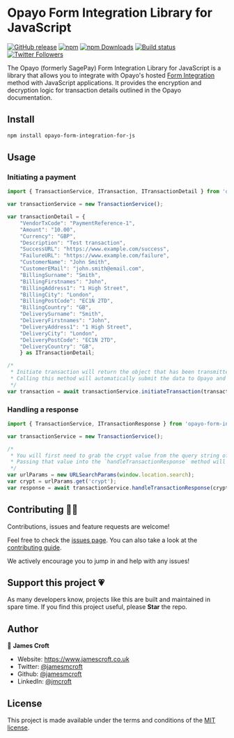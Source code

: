 # Opayo Form Integration Library for JavaScript 

[![GitHub release](https://img.shields.io/github/release/jamesmcroft/opayo-form-integration-for-js.svg)](https://github.com/jamesmcroft/opayo-form-integration-for-js/releases)
[![npm](https://img.shields.io/npm/v/opayo-form-integration-js.svg)](https://www.npmjs.com/package/opayo-form-integration-js)
[![npm Downloads](https://img.shields.io/npm/dt/opayo-form-integration-js.svg)](https://www.npmjs.com/package/opayo-form-integration-js)
[![Build status](https://github.com/jamesmcroft/opayo-form-integration-for-js/actions/workflows/ci.yml/badge.svg?branch=main)](https://github.com/jamesmcroft/opayo-form-integration-for-js/actions/workflows/ci.yml)
[![Twitter Followers](https://img.shields.io/twitter/follow/jamesmcroft?label=follow%20%40jamesmcroft&style=flat)](https://twitter.com/jamesmcroft)

The Opayo (formerly SagePay) Form Integration Library for JavaScript is a library that allows you to integrate with Opayo's hosted [Form Integration](https://www.opayo.co.uk/support/12/36/opayo-form#:~:text=Why%20choose%20Opayo%20Form%3F%20The%20Form%20integration%20is,from%20your%20shoppers%20on%20our%20hosted%20payment%20pages.) method with JavaScript applications. It provides the encryption and decryption logic for transaction details outlined in the Opayo documentation.

## Install

```sh
npm install opayo-form-integration-for-js
```

## Usage

### Initiating a payment

```js
import { TransactionService, ITransaction, ITransactionDetail } from 'opayo-form-integration-for-js';

var transactionService = new TransactionService();

var transactionDetail = {
    "VendorTxCode": "PaymentReference-1",
    "Amount": "10.00",
    "Currency": "GBP",
    "Description": "Test transaction",
    "SuccessURL": "https://www.example.com/success",
    "FailureURL": "https://www.example.com/failure",
    "CustomerName": "John Smith",
    "CustomerEMail": "john.smith@email.com",
    "BillingSurname": "Smith",
    "BillingFirstnames": "John",
    "BillingAddress1": "1 High Street",
    "BillingCity": "London",
    "BillingPostCode": "EC1N 2TD",
    "BillingCountry": "GB",
    "DeliverySurname": "Smith",
    "DeliveryFirstnames": "John",
    "DeliveryAddress1": "1 High Street",
    "DeliveryCity": "London",
    "DeliveryPostCode": "EC1N 2TD",
    "DeliveryCountry": "GB",
    } as ITransactionDetail;

/*
 * Initiate transaction will return the object that has been transmitted to Opayo's Form Integration page in case you need it for reference.
 * Calling this method will automatically submit the data to Opayo and redirect the user to Opayo's Form Integration page.
 */
var transaction = await transactionService.initiateTransaction(transactionDetail, "opayotest", "your_encryption_password") as ITransaction;
```

### Handling a response

```js
import { TransactionService, ITransactionResponse } from 'opayo-form-integration-for-js';

var transactionService = new TransactionService();

/*
 * You will first need to grab the crypt value from the query string of the return URL from Opayo's Form Integration page.
 * Passing that value into the `handleTransactionResponse` method will decrypt the response using your Opayo Form Integration encryption password and return it.
 */
var urlParams = new URLSearchParams(window.location.search);
var crypt = urlParams.get('crypt');
var response = await transactionService.handleTransactionResponse(crypt, "your_encryption_password") as ITransactionResponse;
```

## Contributing 🤝🏻

Contributions, issues and feature requests are welcome!

Feel free to check the [issues page](https://github.com/jamesmcroft/opayo-form-integration-for-js/issues). You can also take a look at the [contributing guide](https://github.com/jamesmcroft/opayo-form-integration-for-js/blob/main/CONTRIBUTING.md).

We actively encourage you to jump in and help with any issues!

## Support this project 💗

As many developers know, projects like this are built and maintained in spare time. If you find this project useful, please **Star** the repo.

## Author

👤 **James Croft**

* Website: https://www.jamescroft.co.uk
* Twitter: [@jamesmcroft](https://twitter.com/jamesmcroft)
* Github: [@jamesmcroft](https://github.com/jamesmcroft)
* LinkedIn: [@jmcroft](https://linkedin.com/in/jmcroft)

## License

This project is made available under the terms and conditions of the [MIT license](LICENSE).
